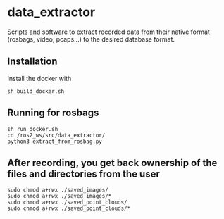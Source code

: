 # data_extractor

Scripts and software to extract recorded data from their native format (rosbags, video, pcaps...) to the desired database format.

## Installation

Install the docker with 

```
sh build_docker.sh
```

## Running for rosbags
```
sh run_docker.sh
cd /ros2_ws/src/data_extractor/
python3 extract_from_rosbag.py
```

## After recording, you get back ownership of the files and directories from the user
```
sudo chmod a+rwx ./saved_images/
sudo chmod a+rwx ./saved_images/*
sudo chmod a+rwx ./saved_point_clouds/
sudo chmod a+rwx ./saved_point_clouds/*
```
